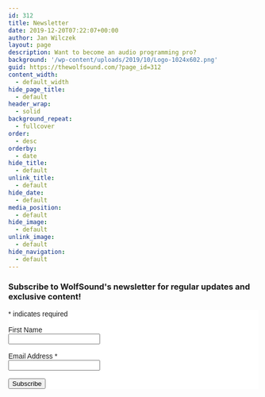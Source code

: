 ```yaml
---
id: 312
title: Newsletter
date: 2019-12-20T07:22:07+00:00
author: Jan Wilczek
layout: page
description: Want to become an audio programming pro?
background: '/wp-content/uploads/2019/10/Logo-1024x602.png'
guid: https://thewolfsound.com/?page_id=312
content_width:
  - default_width
hide_page_title:
  - default
header_wrap:
  - solid
background_repeat:
  - fullcover
order:
  - desc
orderby:
  - date
hide_title:
  - default
unlink_title:
  - default
hide_date:
  - default
media_position:
  - default
hide_image:
  - default
unlink_image:
  - default
hide_navigation:
  - default
---
```

### Subscribe to WolfSound's newsletter for regular updates and exclusive content!

<!-- Begin Mailchimp Signup Form -->
<link href="//cdn-images.mailchimp.com/embedcode/classic-10_7.css" rel="stylesheet" type="text/css">
<style type="text/css">
	#mc_embed_signup{background:#fff; clear:left; font:14px Helvetica,Arial,sans-serif; }
	/* Add your own Mailchimp form style overrides in your site stylesheet or in this style block.
	   We recommend moving this block and the preceding CSS link to the HEAD of your HTML file. */
</style>
<div id="mc_embed_signup">
<form action="https://thewolfsound.us20.list-manage.com/subscribe/post?u=5da91b45702ac45410802e155&amp;id=b6e8fb4e61" method="post" id="mc-embedded-subscribe-form" name="mc-embedded-subscribe-form" class="validate" target="_blank" novalidate>
    <div id="mc_embed_signup_scroll">
	
<div class="indicates-required"><span class="asterisk">*</span> indicates required</div> <br>
<div class="mc-field-group">
	<label for="mce-FNAME">First Name </label><br>
	<input type="text" value="" name="FNAME" class="" id="mce-FNAME">
</div>
<br>
<div class="mc-field-group">
	<label for="mce-EMAIL">Email Address  <span class="asterisk">*</span>
</label> <br>
	<input type="email" value="" name="EMAIL" class="required email" id="mce-EMAIL">
</div> <br>
	<div id="mce-responses" class="clear">
		<div class="response" id="mce-error-response" style="display:none"></div>
		<div class="response" id="mce-success-response" style="display:none"></div>
	</div>    <!-- real people should not fill this in and expect good things - do not remove this or risk form bot signups-->
    <div style="position: absolute; left: -5000px;" aria-hidden="true"><input type="text" name="b_5da91b45702ac45410802e155_b6e8fb4e61" tabindex="-1" value=""></div>
    <div class="clear"><input type="submit" value="Subscribe" name="subscribe" id="mc-embedded-subscribe" class="button"></div>
    </div>
</form>
</div>
<script type='text/javascript' data-c-script='necessary' src='//s3.amazonaws.com/downloads.mailchimp.com/js/mc-validate.js'></script><script type='text/javascript' data-c-script='necessary'>(function($) {window.fnames = new Array(); window.ftypes = new Array();fnames[1]='FNAME';ftypes[1]='text';fnames[0]='EMAIL';ftypes[0]='email';}(jQuery));var $mcj = jQuery.noConflict(true);</script>
<!--End mc_embed_signup-->
